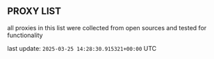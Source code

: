 ## PROXY LIST

all proxies in this list were collected from open sources and tested for functionality

last update: `2025-03-25 14:28:30.915321+00:00` UTC